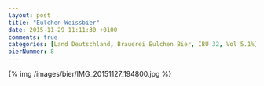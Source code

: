 ```yaml
---
layout: post
title: "Eulchen Weissbier"
date: 2015-11-29 11:11:30 +0100
comments: true
categories: [Land Deutschland, Brauerei Eulchen Bier, IBU 32, Vol 5.1%]
bierNummer: 8
---
```


{% img /images/bier/IMG_20151127_194800.jpg %}